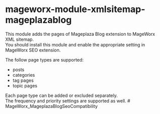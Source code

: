 # mageworx-module-xmlsitemap-mageplazablog  

This module adds the pages of Mageplaza Blog extension to MageWorx XML sitemap.  
You should install this module and enable the appropriate setting in MageWorx SEO extension.  

The follow page types are supported:
- posts
- categories
- tag pages
- topic pages

Each page type can be added or excluded separately.  
The frequency and priority settings are supported as well.  # MageWorx_MageplazaBlogSeoCompatibility 


